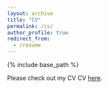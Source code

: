 ```yaml
---
layout: archive
title: "CV"
permalink: /cv/
author_profile: true
redirect_from:
  - /resume
---
```


{% include base_path %}

Please check out my CV CV [here](https://xinwending.github.io/CV/website_CV.pdf).
